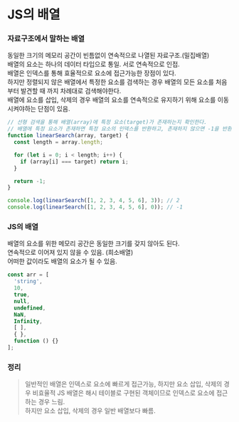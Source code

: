 # JS의 배열

### 자료구조에서 말하는 배열
동일한 크기의 메모리 공간이 빈틈없이 연속적으로 나열된 자료구조.(밀집배열)   
배열의 요소는 하나의 데이터 타입으로 통일. 서로 연속적으로 인접.  
배열은 인덱스를 통해 효율적으로 요소에 접근가능한 장점이 있다.   
하지만 정렬되지 않은 배열에서 특정한 요소를 검색하는 경우 배열의 모든 요소를 처음부터 발견할 때 까지 차례대로 검색해야한다.   
배열에 요소를 삽입, 삭제의 경우 배열의 요소를 연속적으로 유지하기 위해 요소를 이동시켜야하는 단점이 있음. 
```js
// 선형 검색을 통해 배열(array)에 특정 요소(target)가 존재하는지 확인한다.
// 배열에 특정 요소가 존재하면 특정 요소의 인덱스를 반환하고, 존재하지 않으면 -1을 반환한다.
function linearSearch(array, target) {
  const length = array.length;

  for (let i = 0; i < length; i++) {
    if (array[i] === target) return i;
  }

  return -1;
}

console.log(linearSearch([1, 2, 3, 4, 5, 6], 3)); // 2
console.log(linearSearch([1, 2, 3, 4, 5, 6], 0)); // -1
```

### JS의 배열 
배열의 요소를 위한 메모리 공간은 동일한 크기를 갖지 않아도 된다.   
연속적으로 이어져 있지 않을 수 있음. (희소배열)  
어떠한 값이라도 배열의 요소가 될 수 있음. 
```js
const arr = [
  'string',
  10,
  true,
  null,
  undefined,
  NaN,
  Infinity,
  [ ],
  { },
  function () {}
];
```
### 정리
>일반적인 배열은 인덱스로 요소에 빠르게 접근가능, 하지만 요소 삽입, 삭제의 경우 비효율적
>JS 배열은 해시 테이블로 구현된 객체이므로 인덱스로 요소에 접근하는 경우 느림.   
하지만 요소 삽입, 삭제의 경우 일반 배열보다 빠름.